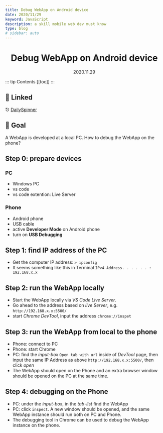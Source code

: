 ```yaml
---
title: Debug WebApp on Android device
date: 2020/11/29
keyword: JavaScript
description: a skill mobile web dev must know
type: blog
# sidebar: auto
---
```


<h1 align="center">Debug WebApp on Android device</h1>
<div align="center">2020.11.29</div>

::: tip Contents
[[toc]]
:::

## 🔗 Linked

⎋ [DailySpinner](/project/01.DailySpinner.md)

## 🎯 Goal

A WebApp is developed at a local PC. How to debug the WebApp on the phone?

## Step 0: prepare devices

### PC

- Windows PC
- vs code
- vs code extention: Live Server

### Phone

- Android phone
- USB cable
- active **Developer Mode** on Android phone
- turn on **USB Debugging**

## Step 1: find IP address of the PC

- Get the computer IP address: `> ipconfig`
- It seems something like this in Terminal `IPv4 Address. . . . . . : 192.168.x.x`

## Step 2: run the WebApp locally

- Start the WebApp locally via _VS Code Live Server_.
- Go ahead to the address based on _live Server_, e.g. `http://192.168.x.x:5500/`
- start _Chrome DevTool_, input the address `chrome://inspet`

## Step 3: run the WebApp from local to the phone

- Phone: connect to PC
- Phone: start Chrome
- PC: find the _input-box_ `Open tab with url` inside of _DevTool_ page, then input the same IP Address as above `http://192.168.x.x:5500/`, then click _open_
- The WebApp should open on the Phone and an extra browser window should be opened on the PC at the same time.

## Step 4: debugging on the Phone

- PC: under the _input-box_, in the _tab-list_ find the WebApp
- PC: click `inspect`. A new window should be opened, and the same WebApp instance should run both on PC and Phone.
- The debugging tool in Chrome can be used to debug the WebApp instance on the phone.
